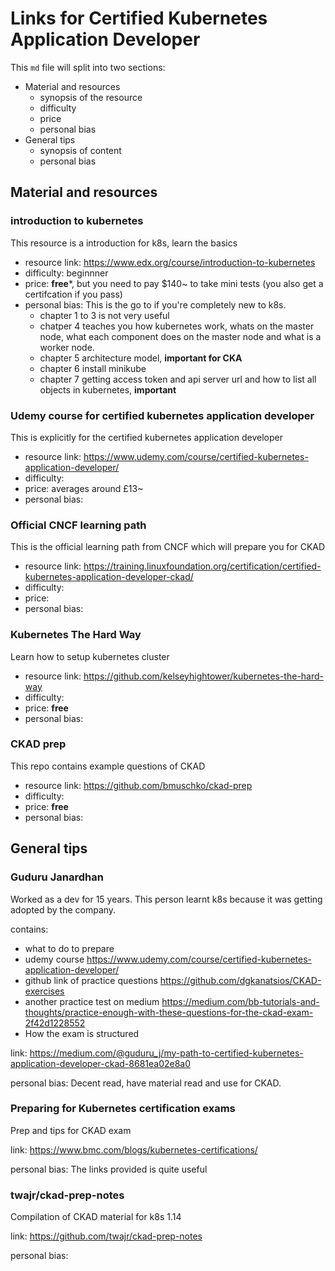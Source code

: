 # Links for Certified Kubernetes Application Developer

This `md` file will split into two sections:
- Material and resources
  - synopsis of the resource
  - difficulty 
  - price
  - personal bias
- General tips
  - synopsis of content
  - personal bias

## Material and resources

### introduction to kubernetes

This resource is a introduction for k8s, learn the basics

- resource link: https://www.edx.org/course/introduction-to-kubernetes
- difficulty: beginnner 
- price: **free***, but you need to pay $140~ to take mini tests (you also get a certifcation if you pass) 
- personal bias: This is the go to if you're completely new to k8s.
  - chapter 1 to 3 is not very useful
  - chatper 4 teaches you how kubernetes work, whats on the master node, what each component does on the master node and what is a worker node.
  - chapter 5 architecture model, **important for CKA**
  - chapter 6 install minikube 
  - chapter 7 getting access token and api server url and how to list all objects in kubernetes, **important**
  


### Udemy course for certified kubernetes application developer

This is explicitly for the certified kubernetes application developer

- resource link: https://www.udemy.com/course/certified-kubernetes-application-developer/
- difficulty:  
- price: averages around £13~
- personal bias: 

### Official CNCF learning path

This is the official learning path from CNCF which will prepare you for CKAD

- resource link: https://training.linuxfoundation.org/certification/certified-kubernetes-application-developer-ckad/
- difficulty: 
- price:
- personal bias: 

### Kubernetes The Hard Way

Learn how to setup kubernetes cluster

- resource link: https://github.com/kelseyhightower/kubernetes-the-hard-way
- difficulty: 
- price: **free**
- personal bias: 

### CKAD prep

This repo contains example questions of CKAD


- resource link: https://github.com/bmuschko/ckad-prep
- difficulty: 
- price: **free**
- personal bias: 

## General tips 

### Guduru Janardhan

Worked as a dev for 15 years. This person learnt k8s because it was getting adopted by the company.

contains:
- what to do to prepare
- udemy course https://www.udemy.com/course/certified-kubernetes-application-developer/
- github link of practice questions https://github.com/dgkanatsios/CKAD-exercises
- another practice test on medium https://medium.com/bb-tutorials-and-thoughts/practice-enough-with-these-questions-for-the-ckad-exam-2f42d1228552
- How the exam is structured


link: https://medium.com/@guduru_j/my-path-to-certified-kubernetes-application-developer-ckad-8681ea02e8a0

personal bias: Decent read, have material read and use for CKAD.

### Preparing for Kubernetes certification exams

Prep and tips for CKAD exam

link: https://www.bmc.com/blogs/kubernetes-certifications/

personal bias: The links provided is quite useful

### twajr/ckad-prep-notes

Compilation of CKAD material for k8s 1.14

link: https://github.com/twajr/ckad-prep-notes

personal bias:
